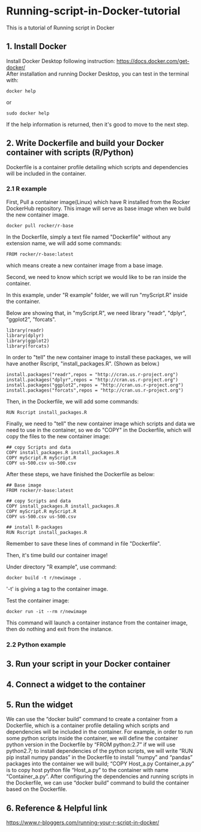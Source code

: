 # Running-script-in-Docker-tutorial
This is a tutorial of Running script in Docker


## 1. Install Docker
Install Docker Desktop following instruction: https://docs.docker.com/get-docker/ \
After installation and running Docker Desktop, you can test in the terminal with:
```
docker help 
```
or
```
sudo docker help
```
If the help information is returned, then it's good to move to the next step.
## 2. Write Dockerfile and build your Docker container with scripts (R/Python)
Dockerfile is a container profile detailing which scripts and dependencies will be included in the container.

### 2.1 R example
First, Pull a container image(Linux) which have R installed from the Rocker DockerHub repository. This image will serve as base image when we build the new container image.
```
docker pull rocker/r-base
```
In the Dockerfile, simply a text file named "Dockerfile" without any extension name, we will add some commands:
```
FROM rocker/r-base:latest
```
which means create a new container image from a base image. 

Second, we need to know which script we would like to be ran inside the container. 

In this example, under "R example" folder, we will run "myScript.R" inside the container.

Below are showing that, in "myScript.R", we need library "readr", "dplyr", "ggplot2", "forcats".
```
library(readr)
library(dplyr)
library(ggplot2)
library(forcats)
```
In order to "tell" the new container image to install these packages, we will have another Rscript, "install_packages.R". (Shown as below.)
```
install.packages("readr",repos = "http://cran.us.r-project.org")
install.packages("dplyr",repos = "http://cran.us.r-project.org")
install.packages("ggplot2",repos = "http://cran.us.r-project.org")
install.packages("forcats",repos = "http://cran.us.r-project.org")
``` 
Then, in the Dockerfile, we will add some commands:
```
RUN Rscript install_packages.R
```
Finally, we need to "tell" the new container image which scripts and data we need to use in the container, so we do "COPY" in the Dockerfile, which will copy the files to the new container image:
```
## copy Scripts and data
COPY install_packages.R install_packages.R
COPY myScript.R myScript.R
COPY us-500.csv us-500.csv
```
After these steps, we have finished the Dockerfile as below:
```
## Base image
FROM rocker/r-base:latest

## copy Scripts and data
COPY install_packages.R install_packages.R
COPY myScript.R myScript.R
COPY us-500.csv us-500.csv

## install R-packages
RUN Rscript install_packages.R
```
Remember to save these lines of command in file "Dockerfile".

Then, it's time build our container image!

Under directory "R example", use command:
```
docker build -t r/newimage .
```
'-t' is giving a tag to the container image.

Test the container image:
```
docker run -it --rm r/newimage
```
This command will launch a container instance from the container image, then do nothing and exit from the instance.
### 2.2 Python example






## 3. Run your script in your Docker container





## 4. Connect a widget to the container





## 5. Run the widget 

 We can use the “docker build” command to create a container from a Dockerfile, which is a container profile detailing which scripts and dependencies will be included in the container. For example, in order to run some python scripts inside the container, we will define the container python version in the Dockerfile by “FROM python:2.7” if we will use python2.7; to install dependencies of the python scripts, we will write “RUN pip install numpy pandas” in the Dockerfile to install “numpy” and “pandas” packages into the container we will build; “COPY Host_a.py Container_a.py” is to copy host python file “Host_a.py” to the container with name “Container_a.py”.
After configuring the dependencies and running scripts in the Dockerfile, we can use “docker build” command to build the container based on the Dockerfile.

## 6. Reference & Helpful link
https://www.r-bloggers.com/running-your-r-script-in-docker/
